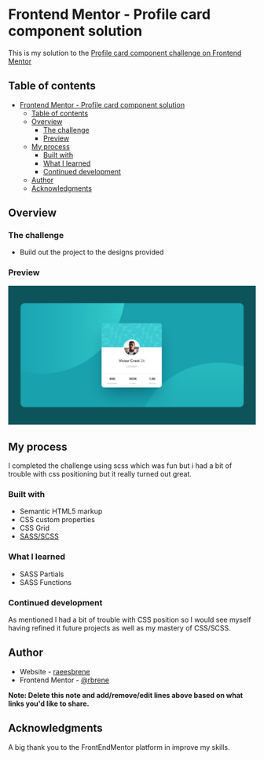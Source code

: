 # Frontend Mentor - Profile card component solution

This is my solution to the [Profile card component challenge on Frontend Mentor](https://www.frontendmentor.io/challenges/profile-card-component-cfArpWshJ)

## Table of contents

- [Frontend Mentor - Profile card component solution](#frontend-mentor---profile-card-component-solution)
  - [Table of contents](#table-of-contents)
  - [Overview](#overview)
    - [The challenge](#the-challenge)
    - [Preview](#preview)
  - [My process](#my-process)
    - [Built with](#built-with)
    - [What I learned](#what-i-learned)
    - [Continued development](#continued-development)
  - [Author](#author)
  - [Acknowledgments](#acknowledgments)

## Overview

### The challenge

- Build out the project to the designs provided

### Preview

![Solution Preview](./images/solution-preview.jpg)

## My process
I completed the challenge using scss which was fun but i had a bit of trouble with css positioning but it really turned out great.

### Built with

- Semantic HTML5 markup
- CSS custom properties
- CSS Grid
- [SASS/SCSS](https://sass-lang.com/)

### What I learned

- SASS Partials
- SASS Functions

### Continued development

As mentioned I had a bit of trouble with CSS position so I would see myself having refined it future projects as well as my mastery of CSS/SCSS.

## Author

- Website - [raeesbrene](https://www.your-site.com)
- Frontend Mentor - [@rbrene](https://www.frontendmentor.io/profile/rbrene)

**Note: Delete this note and add/remove/edit lines above based on what links you'd like to share.**

## Acknowledgments

A big thank you to the FrontEndMentor platform in improve my skills.
